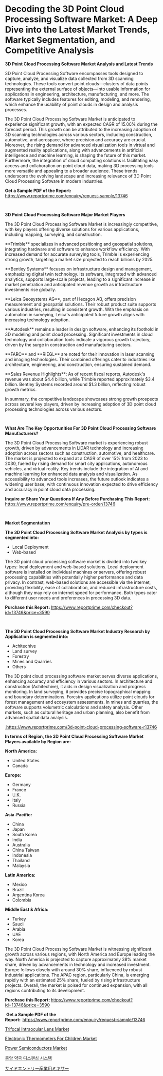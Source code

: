<p><h1>Decoding the 3D Point Cloud Processing Software Market: A Deep Dive into the Latest Market Trends, Market Segmentation, and Competitive Analysis</h1></p><p><strong>3D Point Cloud Processing Software Market Analysis and Latest Trends</strong></p>
<p><p>3D Point Cloud Processing Software encompasses tools designed to capture, analyze, and visualize data collected from 3D scanning technologies. These tools convert point clouds—clusters of data points representing the external surface of objects—into usable information for applications in engineering, architecture, manufacturing, and more. The software typically includes features for editing, modeling, and rendering, which enhance the usability of point clouds in design and analysis processes.</p><p>The 3D Point Cloud Processing Software Market is anticipated to experience significant growth, with an expected CAGR of 15.00% during the forecast period. This growth can be attributed to the increasing adoption of 3D scanning technologies across various sectors, including construction, automotive, and aerospace, where precision and accuracy are crucial. Moreover, the rising demand for advanced visualization tools in virtual and augmented reality applications, along with advancements in artificial intelligence and machine learning, is shaping the future of this market. Furthermore, the integration of cloud computing solutions is facilitating easy access and collaboration on point cloud data, making 3D processing tools more versatile and appealing to a broader audience. These trends underscore the evolving landscape and increasing relevance of 3D Point Cloud Processing Software in modern industries.</p></p>
<p><strong>Get a Sample PDF of the Report:&nbsp;</strong> <a href="https://www.reportprime.com/enquiry/request-sample/13746">https://www.reportprime.com/enquiry/request-sample/13746</a></p>
<p>&nbsp;</p>
<p><strong>3D Point Cloud Processing Software Major Market Players</strong></p>
<p><p>The 3D Point Cloud Processing Software Market is increasingly competitive, with key players offering diverse solutions for various applications, including mapping, surveying, and construction. </p><p>**Trimble** specializes in advanced positioning and geospatial solutions, integrating hardware and software to enhance workflow efficiency. With increased demand for accurate surveying tools, Trimble is experiencing strong growth, targeting a market size projected to reach billions by 2025. </p><p>**Bentley Systems** focuses on infrastructure design and management, emphasizing digital twin technology. Its software, integrated with advanced analytics, supports large-scale projects, leading to a significant increase in market penetration and anticipated revenue growth as infrastructure investments rise globally.</p><p>**Leica Geosystems AG**, part of Hexagon AB, offers precision measurement and geospatial solutions. Their robust product suite supports various industries, resulting in consistent growth. With the emphasis on automation in surveying, Leica's anticipated future growth aligns with increasing technology adoption.</p><p>**Autodesk** remains a leader in design software, enhancing its foothold in 3D modeling and point cloud processing. Significant investments in cloud technology and collaboration tools indicate a vigorous growth trajectory, driven by the surge in construction and manufacturing sectors.</p><p>**FARO** and **RIEGL** are noted for their innovation in laser scanning and imaging technologies. Their combined offerings cater to industries like architecture, engineering, and construction, ensuring sustained demand. </p><p>**Sales Revenue Highlights**: As of recent fiscal reports, Autodesk's revenue was about $4.4 billion, while Trimble reported approximately $3.4 billion. Bentley Systems recorded around $1.3 billion, reflecting robust growth metrics.</p><p>In summary, the competitive landscape showcases strong growth prospects across several key players, driven by increasing adoption of 3D point cloud processing technologies across various sectors.</p></p>
<p>&nbsp;</p>
<p><strong>What Are The Key Opportunities For 3D Point Cloud Processing Software Manufacturers?</strong></p>
<p><p>The 3D Point Cloud Processing Software market is experiencing robust growth, driven by advancements in LiDAR technology and increasing adoption across sectors such as construction, automotive, and healthcare. The market is projected to expand at a CAGR of over 15% from 2023 to 2030, fueled by rising demand for smart city applications, autonomous vehicles, and virtual reality. Key trends include the integration of AI and machine learning for enhanced data analysis and visualization. As accessibility to advanced tools increases, the future outlook indicates a widening user base, with continuous innovation expected to drive efficiency and accuracy in point cloud data processing.</p></p>
<p><strong>Inquire or Share Your Questions If Any Before Purchasing This Report:</strong> <a href="https://www.reportprime.com/enquiry/pre-order/13746">https://www.reportprime.com/enquiry/pre-order/13746</a></p>
<p>&nbsp;</p>
<p><strong>Market Segmentation</strong></p>
<p><strong>The 3D Point Cloud Processing Software Market Analysis by types is segmented into:</strong></p>
<p><ul><li>Local Deployment</li><li>Web-based</li></ul></p>
<p><p>The 3D point cloud processing software market is divided into two key types: local deployment and web-based solutions. Local deployment software is installed on individual machines or servers, offering robust processing capabilities with potentially higher performance and data privacy. In contrast, web-based solutions are accessible via the internet, providing flexibility, ease of collaboration, and reduced infrastructure costs, although they may rely on internet speed for performance. Both types cater to different user needs and preferences in processing 3D data.</p></p>
<p><strong>Purchase this Report:&nbsp;</strong><a href="https://www.reportprime.com/checkout?id=13746&price=3590">https://www.reportprime.com/checkout?id=13746&price=3590</a></p>
<p>&nbsp;</p>
<p><strong>The 3D Point Cloud Processing Software Market Industry Research by Application is segmented into:</strong></p>
<p><ul><li>Achitechive</li><li>Land survey</li><li>Forestry</li><li>Mines and Quarries</li><li>Others</li></ul></p>
<p><p>The 3D point cloud processing software market serves diverse applications, enhancing accuracy and efficiency in various sectors. In architecture and construction (Achitechive), it aids in design visualization and progress monitoring. In land surveying, it provides precise topographical mapping and boundary determinations. Forestry applications utilize point clouds for forest management and ecosystem assessments. In mines and quarries, the software supports volumetric calculations and safety analysis. Other markets, such as cultural heritage and urban planning, also benefit from advanced spatial data analysis.</p></p>
<p><a href="https://www.reportprime.com/3d-point-cloud-processing-software-r13746">&nbsp;https://www.reportprime.com/3d-point-cloud-processing-software-r13746</a></p>
<p><strong>In terms of Region, the 3D Point Cloud Processing Software Market Players available by Region are:</strong></p>
<p>
    <p> <strong> North America: </strong>
        <ul>
            <li>United States</li>
            <li>Canada</li>
        </ul>
        </p> 
    <p> <strong> Europe: </strong>
        <ul>
            <li>Germany</li>
            <li>France</li>
            <li>U.K.</li>
            <li>Italy</li>
            <li>Russia</li>
        </ul>
        </p> 
    <p> <strong> Asia-Pacific: </strong>
        <ul>
            <li>China</li>
            <li>Japan</li>
            <li>South Korea</li>
            <li>India</li>
            <li>Australia</li>
            <li>China Taiwan</li>
            <li>Indonesia</li>
            <li>Thailand</li>
            <li>Malaysia</li>
        </ul>
        </p> 
    <p> <strong> Latin America: </strong>
        <ul>
            <li>Mexico</li>
            <li>Brazil</li>
            <li>Argentina Korea</li>
            <li>Colombia</li>
        </ul>
        </p> 
    <p> <strong> Middle East & Africa: </strong>
        <ul>
            <li>Turkey</li>
            <li>Saudi</li>
            <li>Arabia</li>
            <li>UAE</li>
            <li>Korea</li>
        </ul>
    </p>
    </p>
<p><p>The 3D Point Cloud Processing Software Market is witnessing significant growth across various regions, with North America and Europe leading the way. North America is projected to capture approximately 38% market share, driven by advancements in technology and increased investment. Europe follows closely with around 30% share, influenced by robust industrial applications. The APAC region, particularly China, is emerging rapidly with an estimated 25% share, fueled by rising infrastructure projects. Overall, the market is poised for continued expansion, with all regions contributing to its development.</p></p>
<p><strong>Purchase this Report: </strong><a href="https://www.reportprime.com/checkout?id=13746&price=3590">https://www.reportprime.com/checkout?id=13746&price=3590</a></p>
<p>&nbsp;<strong>Get a Sample PDF of the Report:&nbsp;&nbsp;</strong><a href="https://www.reportprime.com/enquiry/request-sample/13746">https://www.reportprime.com/enquiry/request-sample/13746</a></p>
<p><strong></strong></p>
<p><p><a href="https://issuu.com/reportprime-2/docs/trifocal-intraocular-lens-market-si_3d8300379013a0">Trifocal Intraocular Lens Market</a></p><p><a href="https://medium.com/@dan.murray5879/the-global-electronic-thermometers-for-children-market-identifies-drivers-restraints-a585bfe8468d">Electronic Thermometers For Children Market</a></p><p><a href="https://www.linkedin.com/pulse/how-regional-markets-adapting-power-semiconductors-market-nm3ac?trackingId=WJqnQCYlRpa1G%2Fz4wipSBg%3D%3D">Power Semiconductors Market</a></p><p><a href="https://medium.com/@greggibson7876/%EC%84%B8%EA%B3%84-central-pharmacy-dispensing-system-market-%EC%9D%80-2024%EC%97%90%EC%84%9C-2031%EB%A1%9C-%EC%97%B0%ED%8F%89%EA%B7%A0-%EC%A6%9D%EA%B0%80%EC%9C%A8%EC%9D%84-%EB%B3%B4%EC%9D%BC-%EA%B2%83%EC%9C%BC%EB%A1%9C-%EC%98%88%EC%83%81%EB%90%A9%EB%8B%88%EB%8B%A4-c68170b129b7">중앙 약국 디스펜싱 시스템</a></p><p><a href="https://medium.com/@burtruozzos0f/side-entry-industrial-mixer-market-%E3%81%AE%E3%82%B0%E3%83%AD%E3%83%BC%E3%83%90%E3%83%AB%E5%B8%82%E5%A0%B4%E6%A6%82%E8%A6%81%E3%81%AF-%E4%B8%96%E7%95%8C%E3%81%8A%E3%82%88%E3%81%B3%E4%B8%BB%E8%A6%81%E5%B8%82%E5%A0%B4%E3%81%AB%E3%81%8A%E3%81%91%E3%82%8B%E6%A5%AD%E7%95%8C%E3%81%AB%E5%BD%B1%E9%9F%BF%E3%82%92%E4%B8%8E%E3%81%88%E3%82%8B%E4%B8%BB%E8%A6%81%E3%81%AA%E3%83%88%E3%83%AC%E3%83%B3%E3%83%89%E3%81%AB%E3%81%A4%E3%81%84%E3%81%A6-%E7%8B%AC%E8%87%AA%E3%81%AE%E8%A6%96%E7%82%B9%E3%82%92%E6%8F%90%E4%BE%9B%E3%81%97%E3%81%BE%E3%81%99-4d3516fbed6f">サイドエントリー産業用ミキサー</a></p></p>